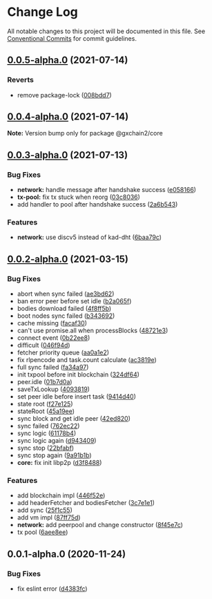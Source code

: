 # Change Log

All notable changes to this project will be documented in this file.
See [Conventional Commits](https://conventionalcommits.org) for commit guidelines.

## [0.0.5-alpha.0](https://github.com/gxchain/gxchain2/compare/v0.0.4-alpha.0...v0.0.5-alpha.0) (2021-07-14)

### Reverts

- remove package-lock ([008bdd7](https://github.com/gxchain/gxchain2/commit/008bdd7864503291873f907e1f872f5ac2622a9e))

## [0.0.4-alpha.0](https://github.com/gxchain/gxchain2/compare/v0.0.3-alpha.0...v0.0.4-alpha.0) (2021-07-14)

**Note:** Version bump only for package @gxchain2/core

## [0.0.3-alpha.0](https://github.com/gxchain/gxchain2/compare/v0.0.2-alpha.0...v0.0.3-alpha.0) (2021-07-13)

### Bug Fixes

- **network:** handle message after handshake success ([e058166](https://github.com/gxchain/gxchain2/commit/e058166168175b4f63859d5af842363f7377cd76))
- **tx-pool:** fix tx stuck when reorg ([03c8036](https://github.com/gxchain/gxchain2/commit/03c803628932fbafd323114d7c1d898571841e4c))
- add handler to pool after handshake success ([2a6b543](https://github.com/gxchain/gxchain2/commit/2a6b543b6a1b453a780543be38f35ea40c1746ff))

### Features

- **network:** use discv5 instead of kad-dht ([6baa79c](https://github.com/gxchain/gxchain2/commit/6baa79c73901359a841a265575c70ffa0951c96f))

## [0.0.2-alpha.0](https://iz11ro8cf9xz/node/gxchain2/compare/v0.0.1-alpha.0...v0.0.2-alpha.0) (2021-03-15)

### Bug Fixes

- abort when sync failed ([ae3bd62](https://github.com/gxchain/gxchain2/commit/ae3bd62cefad191d0f0077c5374568d0eb923631))
- ban error peer before set idle ([b2a065f](https://github.com/gxchain/gxchain2/commit/b2a065f949e1fe8d16689abde37bb3e17fc3aa82))
- bodies download failed ([4f8ff5b](https://github.com/gxchain/gxchain2/commit/4f8ff5ba62f526c19c10e15886d00adba39116a1))
- boot nodes sync failed ([b343692](https://github.com/gxchain/gxchain2/commit/b34369230ea6d8ab0928053da11cfeeab9ee4cba))
- cache missing ([facaf30](https://github.com/gxchain/gxchain2/commit/facaf30e4094856ecd171a301638fc465e1451fd))
- can't use promise.all when processBlocks ([48721e3](https://github.com/gxchain/gxchain2/commit/48721e300792dcbdd03ed01d546b0166110463fa))
- connect event ([0b22ee8](https://github.com/gxchain/gxchain2/commit/0b22ee8e05da849e9d7f5a7f2e5733b2124f5918))
- difficult ([046f94d](https://github.com/gxchain/gxchain2/commit/046f94da52dee1e5048df8e86612f64f96686de8))
- fetcher priority queue ([aa0a1e2](https://github.com/gxchain/gxchain2/commit/aa0a1e2a4a7701017b362ecdd95f17e94f1d3e97))
- fix rlpencode and task.count calculate ([ac3819e](https://github.com/gxchain/gxchain2/commit/ac3819e0804864e441f02c4343a59f1301d222dd))
- full sync failed ([fa34a97](https://github.com/gxchain/gxchain2/commit/fa34a97747f70cf3189c73e482143aa09eea3902))
- init txpool before init blockchain ([324df64](https://github.com/gxchain/gxchain2/commit/324df64ebf047d0c1d3e0e921cf5903351164f5a))
- peer.idle ([01b7d0a](https://github.com/gxchain/gxchain2/commit/01b7d0a1d8f6f2db955ab032954b97aeb87a0212))
- saveTxLookup ([4093819](https://github.com/gxchain/gxchain2/commit/4093819a8c73e0376e93d153609300a9420571c2))
- set peer idle before insert task ([9414d40](https://github.com/gxchain/gxchain2/commit/9414d40fa5af8ea958b18aa55c2f62de9359fb92))
- state root ([f27e125](https://github.com/gxchain/gxchain2/commit/f27e125085a16047d13eda0649bb50d7937a91f5))
- stateRoot ([45a19ee](https://github.com/gxchain/gxchain2/commit/45a19ee66a4b4556ecd6f94d1e0561bacfa5ca57))
- sync block and get idle peer ([42ed820](https://github.com/gxchain/gxchain2/commit/42ed8200b2c772a51d0d189ecbc2e4d226304f16))
- sync failed ([762ec22](https://github.com/gxchain/gxchain2/commit/762ec223852c497ece7dc40f268dca72bb343bea))
- sync logic ([61178b4](https://github.com/gxchain/gxchain2/commit/61178b4561039d13eded24dbe266982b8a30a134))
- sync logic again ([d943409](https://github.com/gxchain/gxchain2/commit/d943409305f67510b30a17c0b80a0e6b2255f29b))
- sync stop ([22bfabf](https://github.com/gxchain/gxchain2/commit/22bfabff8f64b8633616ff7781ae19be824b1b14))
- sync stop again ([9a91b1b](https://github.com/gxchain/gxchain2/commit/9a91b1bcf9f2250fdabe81e308321aca1f7727c9))
- **core:** fix init libp2p ([d3f8488](https://github.com/gxchain/gxchain2/commit/d3f8488cd3b30ec7f6cddd15a2445fc3e7ca88b3))

### Features

- add blockchain impl ([446f52e](https://github.com/gxchain/gxchain2/commit/446f52e20a48050a6af3c0db8ea0c8cb35ed2aca))
- add headerFetcher and bodiesFetcher ([3c7e1e1](https://github.com/gxchain/gxchain2/commit/3c7e1e1d20c0e2d93884294145137a61e2e3d0e7))
- add sync ([25f1c55](https://github.com/gxchain/gxchain2/commit/25f1c55582e269afff6b54989e452918dde2399d))
- add vm impl ([87ff75d](https://github.com/gxchain/gxchain2/commit/87ff75dddf0c8afa7afb5ea7d6bc22b6af707c78))
- **network:** add peerpool and change constructor ([8f45e7c](https://github.com/gxchain/gxchain2/commit/8f45e7cb8c79189919df3b8bb66753b85d51df2b))
- tx pool ([6aee8ee](https://github.com/gxchain/gxchain2/commit/6aee8eecfbf396ce3bb220582e980d606fbf03b2))

## 0.0.1-alpha.0 (2020-11-24)

### Bug Fixes

- fix eslint error ([d4383fc](https://github.com/gxchain/gxchain2/commit/d4383fc6e9bc65e81d152e57c172385e212fddf0))
